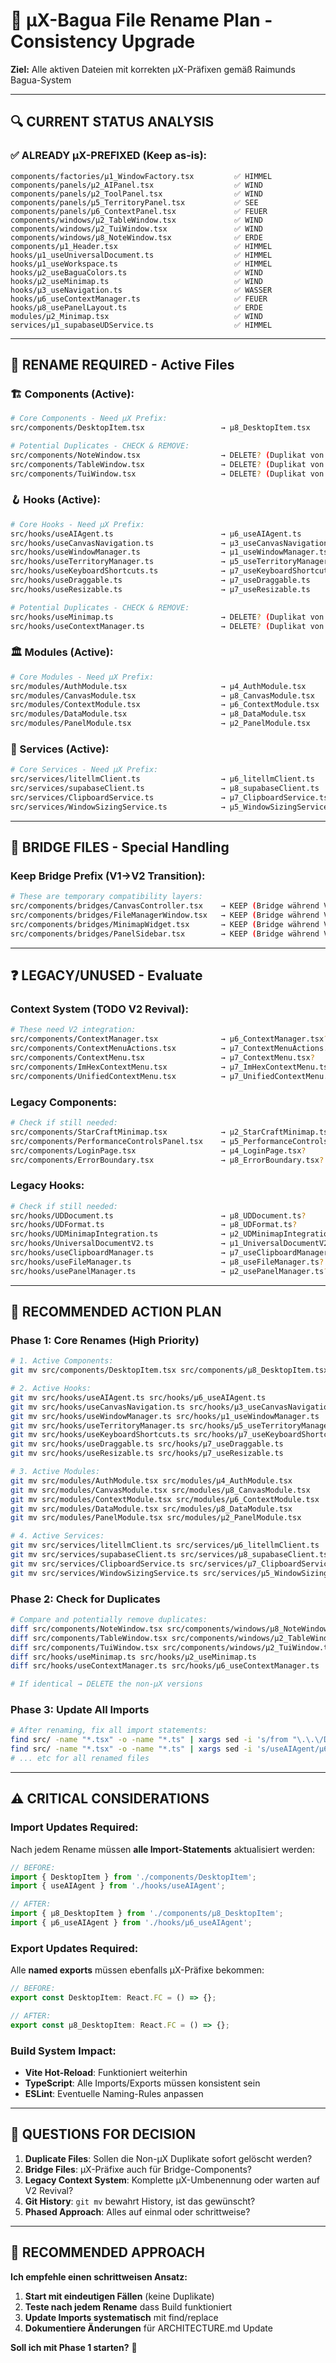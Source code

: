 # 📝 μX-Bagua File Rename Plan - Consistency Upgrade

**Ziel:** Alle aktiven Dateien mit korrekten μX-Präfixen gemäß Raimunds Bagua-System

---

## 🔍 **CURRENT STATUS ANALYSIS**

### ✅ **ALREADY μX-PREFIXED (Keep as-is):**
```
components/factories/μ1_WindowFactory.tsx         ✅ HIMMEL
components/panels/µ2_AIPanel.tsx                  ✅ WIND  
components/panels/µ2_ToolPanel.tsx                ✅ WIND
components/panels/µ5_TerritoryPanel.tsx           ✅ SEE
components/panels/µ6_ContextPanel.tsx             ✅ FEUER
components/windows/μ2_TableWindow.tsx             ✅ WIND
components/windows/μ2_TuiWindow.tsx               ✅ WIND
components/windows/μ8_NoteWindow.tsx              ✅ ERDE
components/µ1_Header.tsx                          ✅ HIMMEL
hooks/µ1_useUniversalDocument.ts                  ✅ HIMMEL
hooks/µ1_useWorkspace.ts                          ✅ HIMMEL  
hooks/µ2_useBaguaColors.ts                        ✅ WIND
hooks/µ2_useMinimap.ts                            ✅ WIND
hooks/µ3_useNavigation.ts                         ✅ WASSER
hooks/µ6_useContextManager.ts                     ✅ FEUER
hooks/µ8_usePanelLayout.ts                        ✅ ERDE
modules/µ2_Minimap.tsx                            ✅ WIND
services/µ1_supabaseUDService.ts                  ✅ HIMMEL
```

---

## 🔄 **RENAME REQUIRED - Active Files**

### **🏗️ Components (Active):**
```bash
# Core Components - Need μX Prefix:
src/components/DesktopItem.tsx                 → μ8_DesktopItem.tsx      # ERDE (Base item)

# Potential Duplicates - CHECK & REMOVE:
src/components/NoteWindow.tsx                  → DELETE? (Duplikat von μ8_NoteWindow.tsx)
src/components/TableWindow.tsx                 → DELETE? (Duplikat von μ2_TableWindow.tsx)  
src/components/TuiWindow.tsx                   → DELETE? (Duplikat von μ2_TuiWindow.tsx)
```

### **🪝 Hooks (Active):**
```bash
# Core Hooks - Need μX Prefix:
src/hooks/useAIAgent.ts                        → μ6_useAIAgent.ts         # FEUER (Functions)
src/hooks/useCanvasNavigation.ts               → μ3_useCanvasNavigation.ts # WASSER (Flow)
src/hooks/useWindowManager.ts                  → μ1_useWindowManager.ts   # HIMMEL (Templates)
src/hooks/useTerritoryManager.ts               → μ5_useTerritoryManager.ts # SEE (Properties)
src/hooks/useKeyboardShortcuts.ts              → μ7_useKeyboardShortcuts.ts # DONNER (Events)
src/hooks/useDraggable.ts                      → μ7_useDraggable.ts       # DONNER (Events)
src/hooks/useResizable.ts                      → μ7_useResizable.ts       # DONNER (Events)

# Potential Duplicates - CHECK & REMOVE:
src/hooks/useMinimap.ts                        → DELETE? (Duplikat von μ2_useMinimap.ts)
src/hooks/useContextManager.ts                 → DELETE? (Duplikat von μ6_useContextManager.ts)
```

### **🏛️ Modules (Active):**
```bash
# Core Modules - Need μX Prefix:
src/modules/AuthModule.tsx                     → μ4_AuthModule.tsx        # BERG (Init/Setup)
src/modules/CanvasModule.tsx                   → μ8_CanvasModule.tsx      # ERDE (Global/Base)  
src/modules/ContextModule.tsx                  → μ6_ContextModule.tsx     # FEUER (Functions)
src/modules/DataModule.tsx                     → μ8_DataModule.tsx        # ERDE (Global/Base)
src/modules/PanelModule.tsx                    → μ2_PanelModule.tsx       # WIND (Views/UI)
```

### **🔧 Services (Active):**
```bash
# Core Services - Need μX Prefix:
src/services/litellmClient.ts                  → μ6_litellmClient.ts      # FEUER (Functions)
src/services/supabaseClient.ts                 → μ8_supabaseClient.ts     # ERDE (Global/Base)
src/services/ClipboardService.ts               → μ7_ClipboardService.ts   # DONNER (Events)
src/services/WindowSizingService.ts            → μ5_WindowSizingService.ts # SEE (Properties)
```

---

## 🌉 **BRIDGE FILES - Special Handling**

### **Keep Bridge Prefix (V1→V2 Transition):**
```bash
# These are temporary compatibility layers:
src/components/bridges/CanvasController.tsx    → KEEP (Bridge während V2 Migration)
src/components/bridges/FileManagerWindow.tsx   → KEEP (Bridge während V2 Migration)
src/components/bridges/MinimapWidget.tsx       → KEEP (Bridge während V2 Migration)  
src/components/bridges/PanelSidebar.tsx        → KEEP (Bridge während V2 Migration)
```

---

## ❓ **LEGACY/UNUSED - Evaluate**

### **Context System (TODO V2 Revival):**
```bash
# These need V2 integration:
src/components/ContextManager.tsx              → μ6_ContextManager.tsx?   # FEUER (Functions)
src/components/ContextMenuActions.tsx          → μ7_ContextMenuActions.tsx? # DONNER (Events)
src/components/ContextMenu.tsx                 → μ7_ContextMenu.tsx?      # DONNER (Events)
src/components/ImHexContextMenu.tsx            → μ7_ImHexContextMenu.tsx? # DONNER (Events)
src/components/UnifiedContextMenu.tsx          → μ7_UnifiedContextMenu.tsx? # DONNER (Events)
```

### **Legacy Components:**
```bash
# Check if still needed:
src/components/StarCraftMinimap.tsx            → μ2_StarCraftMinimap.tsx? # WIND (Views)
src/components/PerformanceControlsPanel.tsx    → μ5_PerformanceControlsPanel.tsx? # SEE (Properties)
src/components/LoginPage.tsx                   → μ4_LoginPage.tsx?        # BERG (Init/Setup)
src/components/ErrorBoundary.tsx               → μ8_ErrorBoundary.tsx?    # ERDE (Global/Base)
```

### **Legacy Hooks:**
```bash
# Check if still needed:
src/hooks/UDDocument.ts                        → μ8_UDDocument.ts?        # ERDE (Global/Base)
src/hooks/UDFormat.ts                          → μ8_UDFormat.ts?          # ERDE (Global/Base)
src/hooks/UDMinimapIntegration.ts              → μ2_UDMinimapIntegration.ts? # WIND (Views)
src/hooks/UniversalDocumentV2.ts               → μ1_UniversalDocumentV2.ts? # HIMMEL (Templates)
src/hooks/useClipboardManager.ts               → μ7_useClipboardManager.ts? # DONNER (Events)
src/hooks/useFileManager.ts                    → μ8_useFileManager.ts?    # ERDE (Global/Base)
src/hooks/usePanelManager.ts                   → μ2_usePanelManager.ts?   # WIND (Views)
```

---

## 🎯 **RECOMMENDED ACTION PLAN**

### **Phase 1: Core Renames (High Priority)**
```bash
# 1. Active Components:
git mv src/components/DesktopItem.tsx src/components/μ8_DesktopItem.tsx

# 2. Active Hooks:
git mv src/hooks/useAIAgent.ts src/hooks/μ6_useAIAgent.ts
git mv src/hooks/useCanvasNavigation.ts src/hooks/μ3_useCanvasNavigation.ts  
git mv src/hooks/useWindowManager.ts src/hooks/μ1_useWindowManager.ts
git mv src/hooks/useTerritoryManager.ts src/hooks/μ5_useTerritoryManager.ts
git mv src/hooks/useKeyboardShortcuts.ts src/hooks/μ7_useKeyboardShortcuts.ts
git mv src/hooks/useDraggable.ts src/hooks/μ7_useDraggable.ts
git mv src/hooks/useResizable.ts src/hooks/μ7_useResizable.ts

# 3. Active Modules:
git mv src/modules/AuthModule.tsx src/modules/μ4_AuthModule.tsx
git mv src/modules/CanvasModule.tsx src/modules/μ8_CanvasModule.tsx
git mv src/modules/ContextModule.tsx src/modules/μ6_ContextModule.tsx  
git mv src/modules/DataModule.tsx src/modules/μ8_DataModule.tsx
git mv src/modules/PanelModule.tsx src/modules/μ2_PanelModule.tsx

# 4. Active Services:
git mv src/services/litellmClient.ts src/services/μ6_litellmClient.ts
git mv src/services/supabaseClient.ts src/services/μ8_supabaseClient.ts
git mv src/services/ClipboardService.ts src/services/μ7_ClipboardService.ts
git mv src/services/WindowSizingService.ts src/services/μ5_WindowSizingService.ts
```

### **Phase 2: Check for Duplicates**
```bash
# Compare and potentially remove duplicates:
diff src/components/NoteWindow.tsx src/components/windows/μ8_NoteWindow.tsx
diff src/components/TableWindow.tsx src/components/windows/μ2_TableWindow.tsx
diff src/components/TuiWindow.tsx src/components/windows/μ2_TuiWindow.tsx
diff src/hooks/useMinimap.ts src/hooks/μ2_useMinimap.ts
diff src/hooks/useContextManager.ts src/hooks/μ6_useContextManager.ts

# If identical → DELETE the non-μX versions
```

### **Phase 3: Update All Imports**
```bash
# After renaming, fix all import statements:
find src/ -name "*.tsx" -o -name "*.ts" | xargs sed -i 's/from "\.\.\/DesktopItem"/from "\.\.\/μ8_DesktopItem"/g'
find src/ -name "*.tsx" -o -name "*.ts" | xargs sed -i 's/useAIAgent/μ6_useAIAgent/g'
# ... etc for all renamed files
```

---

## ⚠️ **CRITICAL CONSIDERATIONS**

### **Import Updates Required:**
Nach jedem Rename müssen **alle Import-Statements** aktualisiert werden:
```typescript
// BEFORE:
import { DesktopItem } from './components/DesktopItem';
import { useAIAgent } from './hooks/useAIAgent';

// AFTER:  
import { μ8_DesktopItem } from './components/μ8_DesktopItem';
import { μ6_useAIAgent } from './hooks/μ6_useAIAgent';
```

### **Export Updates Required:**
Alle **named exports** müssen ebenfalls μX-Präfixe bekommen:
```typescript
// BEFORE:
export const DesktopItem: React.FC = () => {};

// AFTER:
export const μ8_DesktopItem: React.FC = () => {};
```

### **Build System Impact:**
- **Vite Hot-Reload**: Funktioniert weiterhin
- **TypeScript**: Alle Imports/Exports müssen konsistent sein
- **ESLint**: Eventuelle Naming-Rules anpassen

---

## 🤔 **QUESTIONS FOR DECISION**

1. **Duplicate Files**: Sollen die Non-μX Duplikate sofort gelöscht werden?
2. **Bridge Files**: μX-Präfixe auch für Bridge-Components?
3. **Legacy Context System**: Komplette μX-Umbenennung oder warten auf V2 Revival?
4. **Git History**: `git mv` bewahrt History, ist das gewünscht?
5. **Phased Approach**: Alles auf einmal oder schrittweise?

---

## 🎯 **RECOMMENDED APPROACH**

**Ich empfehle einen schrittweisen Ansatz:**

1. **Start mit eindeutigen Fällen** (keine Duplikate)
2. **Teste nach jedem Rename** dass Build funktioniert  
3. **Update Imports systematisch** mit find/replace
4. **Dokumentiere Änderungen** für ARCHITECTURE.md Update

**Soll ich mit Phase 1 starten?** 🚀